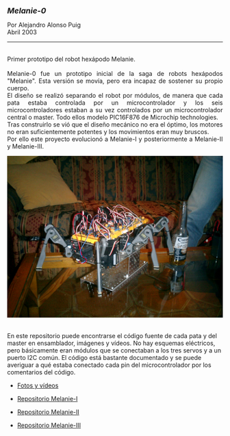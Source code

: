 
<html>

<head>
<meta http-equiv="Content-Language" content="es">
<meta name="GENERATOR" content="Microsoft FrontPage 4.0">
<meta name="ProgId" content="FrontPage.Editor.Document">
</head>

<font size="4"><b><i>Melanie-0&nbsp;</i></b></font>
      <p>Por Alejandro Alonso Puig<br>
      Abril 2003<br>
 
<hr>
<p align="justify"><br>
Primer prototipo del robot hexápodo Melanie.<br><br>
Melanie-0 fue un prototipo inicial de la saga de robots hexápodos "Melanie". Esta versión se movía, pero era incapaz de sostener su propio cuerpo.<br>
 El diseño se realizó separando el robot por módulos, de manera que cada pata estaba controlada por un microcontrolador y los seis microcontroladores estaban a su vez controlados por un microcontrolador central o master. Todo ellos modelo PIC16F876 de Microchip technologies.<br>
 Tras construirlo se vió que el diseño mecánico no era el óptimo, los motores no eran suficientemente potentes y los movimientos eran muy bruscos.<br>
 Por ello este proyecto evolucionó a Melanie-I y posteriormente a Melanie-II y Melanie-III.
<br>
 <p align="center"><img border="0" src="Media\CIMG0032.JPG" width="600" ></p>
<br>
En este repositorio puede encontrarse el código fuente de cada pata y del master en ensamblador, imágenes y vídeos. No hay esquemas eléctricos, pero básicamente eran módulos que se conectaban a los tres servos y a un puerto I2C común. El código está bastante documentado y se puede averiguar a qué estaba conectado cada pin del microcontrolador por los comentarios del código.<br>

<ul>
  <li><p align="justify"><a href="Media">Fotos y vídeos</a></li>
  <li><p align="justify"><a href="https://github.com/aalonsopuig/Melanie-I_Hexapod_Robot.git">Repositorio Melanie-I</a></li>
  <li><p align="justify"><a href="https://github.com/aalonsopuig/Melanie-II_Hexapod_Robot.git">Repositorio Melanie-II</a></li>
  <li><p align="justify"><a href="https://github.com/aalonsopuig/Melanie-III_Hexapod_Robot.git">Repositorio Melanie-III</a></li>
</ul>


</body>

</html>
